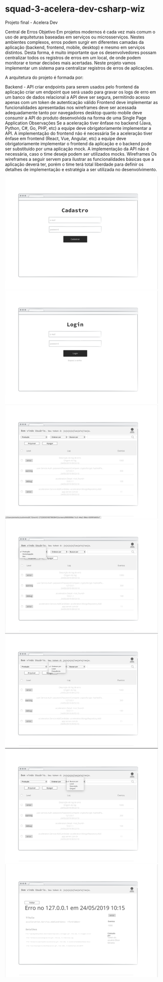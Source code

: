 # squad-3-acelera-dev-csharp-wiz
Projeto final - Acelera Dev


Central de Erros
Objetivo
Em projetos modernos é cada vez mais comum o uso de arquiteturas baseadas em serviços ou microsserviços. Nestes ambientes complexos, erros podem surgir em diferentes camadas da aplicação (backend, frontend, mobile, desktop) e mesmo em serviços distintos. Desta forma, é muito importante que os desenvolvedores possam centralizar todos os registros de erros em um local, de onde podem monitorar e tomar decisões mais acertadas. Neste projeto vamos implementar um sistema para centralizar registros de erros de aplicações.

A arquitetura do projeto é formada por:

Backend - API
criar endpoints para serem usados pelo frontend da aplicação
criar um endpoint que será usado para gravar os logs de erro em um banco de dados relacional
a API deve ser segura, permitindo acesso apenas com um token de autenticação válido
Frontend
deve implementar as funcionalidades apresentadas nos wireframes
deve ser acessada adequadamente tanto por navegadores desktop quanto mobile
deve consumir a API do produto
desenvolvida na forma de uma Single Page Application
Observações
Se a aceleração tiver ênfase no backend (Java, Python, C#, Go, PHP, etc) a equipe deve obrigatoriamente implementar a API. A implementação do frontend não é necessária
Se a aceleração tiver ênfase em frontend (React, Vue, Angular, etc) a equipe deve obrigatoriamente implementar o frontend da aplicação e o backend pode ser substituido por uma aplicação mock. A implementação da API não é necessária, caso o time deseje podem ser utilizados mocks.
Wireframes
Os wireframes a seguir servem para ilustrar as funcionalidades básicas que a aplicação deverá ter, porém o time terá total liberdade para definir os detalhes de implementação e estratégia a ser utilizada no desenvolvimento.



<p align="center">
    <img alt="img" src="https://raw.githubusercontent.com/RMiike/squad-3-acelera-dev-csharp-wiz/master/assets/1-cadastro.png" />
  <img alt="img" src="https://raw.githubusercontent.com/RMiike/squad-3-acelera-dev-csharp-wiz/master/assets/2-login.png" />
    <img alt="img" src="https://raw.githubusercontent.com/RMiike/squad-3-acelera-dev-csharp-wiz/master/assets/3-dashboard.png" />
    <img alt="img" src="https://raw.githubusercontent.com/RMiike/squad-3-acelera-dev-csharp-wiz/master/assets/4-ambientes.png" />
    <img alt="img" src="https://raw.githubusercontent.com/RMiike/squad-3-acelera-dev-csharp-wiz/master/assets/5-order.png" />
    <img alt="img" src="https://raw.githubusercontent.com/RMiike/squad-3-acelera-dev-csharp-wiz/master/assets/6-filtro.png" />
    <img alt="img" src="https://raw.githubusercontent.com/RMiike/squad-3-acelera-dev-csharp-wiz/master/assets/7-detalhes.png" />
</p>

